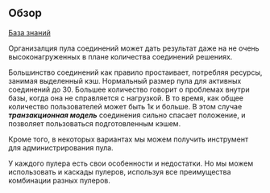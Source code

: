 ## Обзор
[База знаний](https://github.com/AV-ghub/PostgreSQL/tree/main/001%20%D0%90%D0%B4%D0%BC%D0%B8%D0%BD%D0%B8%D1%81%D1%82%D1%80%D0%B8%D1%80%D0%BE%D0%B2%D0%B0%D0%BD%D0%B8%D0%B5/008%20%D0%9E%D1%82%D0%BA%D0%B0%D0%B7%D0%BE%D1%83%D1%81%D1%82%D0%BE%D0%B9%D1%87%D0%B8%D0%B2%D0%BE%D1%81%D1%82%D1%8C%20%D0%B8%20%D0%BA%D0%BB%D0%B0%D1%81%D1%82%D0%B5%D1%80%D0%B8%D0%B7%D0%B0%D1%86%D0%B8%D1%8F)

Организалция пула соединений может дать результат даже на не очень высоконагруженных в плане количества соединений решениях.

Большинство соединений как правило простаивает, потребляя ресурсы, занимая выделенный кэш. Нормальный размер пула для активных соединений до 30. Большее количество говорит о проблемах внутри базы, когда она не справляется с нагрузкой. В то время, как общее количество пользователей может быть 1к и больше. В этом случае ***транзакционная модель*** соединения сильно спасает положение, и позволяет пользоваться подготовленным кэшем.

Кроме того, в некоторых вариантах мы можем получить инструмент для администрирования пула.

У каждого пулера есть свои особенности и недостатки. Но мы можем использовать и каскады пулеров, используя все преимущества комбинации разных пулеров.

